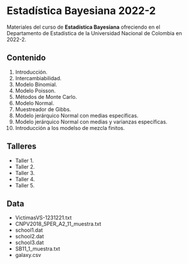 # Estadística Bayesiana 2022-2

Materiales del curso de **Estadística Bayesiana** ofreciendo en el Departamento de Estadística de la Universidad Nacional de Colombia en 2022-2.

## Contenido

1. Introducción.
2. Intercambiabilidad.
3. Modelo Binomial.
4. Modelo Poisson.
5. Métodos de Monte Carlo.
6. Modelo Normal.
7. Muestreador de Gibbs.
8. Modelo jerárquico Normal con medias específicas.
9. Modelo jerárquico Normal con medias y varianzas específicas.
10. Introducción a los modelso de mezcla finitos.

## Talleres

- Taller 1.
- Taller 2.
- Taller 3.
- Taller 4.
- Taller 5.

## Data

- VictimasVS-1231221.txt
- CNPV2018_5PER_A2_11_muestra.txt
- school1.dat
- school2.dat
- school3.dat
- SB11_1_muestra.txt
- galaxy.csv
